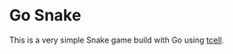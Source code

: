 # Go Snake

This is a very simple Snake game build with Go using [tcell](https://github.com/gdamore/tcell).
